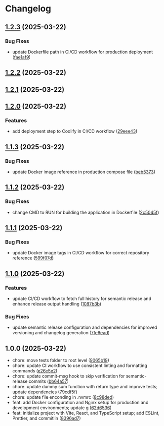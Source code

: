 # Changelog

## [1.2.3](https://github.com/Lucaas27/scrapify/compare/v1.2.2...v1.2.3) (2025-03-22)

### Bug Fixes

* update Dockerfile path in CI/CD workflow for production deployment ([fae1af9](https://github.com/Lucaas27/scrapify/commit/fae1af9cbe38534ecd7b62c322344d975f6cf02a))

## [1.2.2](https://github.com/Lucaas27/scrapify/compare/v1.2.1...v1.2.2) (2025-03-22)

## [1.2.1](https://github.com/Lucaas27/scrapify/compare/v1.2.0...v1.2.1) (2025-03-22)

## [1.2.0](https://github.com/Lucaas27/scrapify/compare/v1.1.3...v1.2.0) (2025-03-22)

### Features

* add deployment step to Coolify in CI/CD workflow ([29eee43](https://github.com/Lucaas27/scrapify/commit/29eee4315d99bf27f34593720afc232de70186af))

## [1.1.3](https://github.com/Lucaas27/scrapify/compare/v1.1.2...v1.1.3) (2025-03-22)

### Bug Fixes

* update Docker image reference in production compose file ([beb5373](https://github.com/Lucaas27/scrapify/commit/beb53735e86df8f032a3ff66bb50cf9002bf1192))

## [1.1.2](https://github.com/Lucaas27/scrapify/compare/v1.1.1...v1.1.2) (2025-03-22)

### Bug Fixes

* change CMD to RUN for building the application in Dockerfile ([2c5045f](https://github.com/Lucaas27/scrapify/commit/2c5045ff093c6da9c237e4eaa00729e8642ed6a2))

## [1.1.1](https://github.com/Lucaas27/scrapify/compare/v1.1.0...v1.1.1) (2025-03-22)

### Bug Fixes

* update Docker image tags in CI/CD workflow for correct repository reference ([599f07d](https://github.com/Lucaas27/scrapify/commit/599f07d3e0bcca158720ad48165de91d339fe760))

## [1.1.0](https://github.com/Lucaas27/scrapify/compare/v1.0.0...v1.1.0) (2025-03-22)

### Features

* update CI/CD workflow to fetch full history for semantic release and enhance release output handling ([1087b3b](https://github.com/Lucaas27/scrapify/commit/1087b3b96e3530979698b471b12a898d1d450fa1))

### Bug Fixes

* update semantic release configuration and dependencies for improved versioning and changelog generation ([7fe6ead](https://github.com/Lucaas27/scrapify/commit/7fe6eadfb7dc27c3113195ccba193bda0ba1b57a))

## 1.0.0 (2025-03-22)

* chore: move tests folder to root level ([9065b19](https://github.com/Lucaas27/scrapify/commit/9065b19))
* chore: update CI workflow to use consistent linting and formatting commands ([e26c5e2](https://github.com/Lucaas27/scrapify/commit/e26c5e2))
* chore: update commit-msg hook to skip verification for semantic-release commits ([bb64a57](https://github.com/Lucaas27/scrapify/commit/bb64a57))
* chore: update dummy sum function with return type and improve tests; update dependencies ([79cdf5f](https://github.com/Lucaas27/scrapify/commit/79cdf5f))
* chore: update file enconding in .nvmrc ([8c98ded](https://github.com/Lucaas27/scrapify/commit/8c98ded))
* feat: add Docker configuration and Nginx setup for production and development environments; update g ([62d6536](https://github.com/Lucaas27/scrapify/commit/62d6536))
* feat: initialize project with Vite, React, and TypeScript setup; add ESLint, Prettier, and commitlin ([8396ad7](https://github.com/Lucaas27/scrapify/commit/8396ad7))
